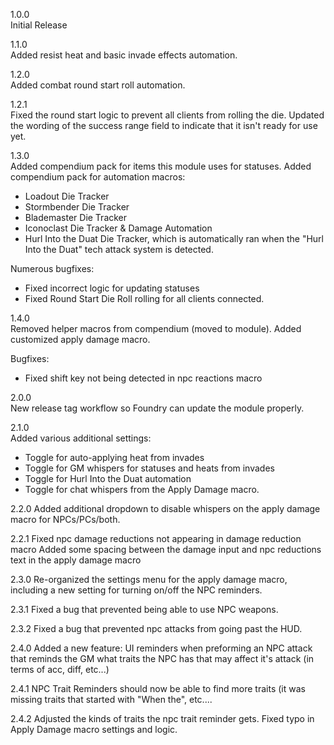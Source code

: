 1.0.0  
Initial Release

1.1.0  
Added resist heat and basic invade effects automation.

1.2.0  
Added combat round start roll automation.

1.2.1  
Fixed the round start logic to prevent all clients from rolling the die.
Updated the wording of the success range field to indicate that it isn't ready for use yet.

1.3.0  
Added compendium pack for items this module uses for statuses. 
Added compendium pack for automation macros:
- Loadout Die Tracker
- Stormbender Die Tracker
- Blademaster Die Tracker
- Iconoclast Die Tracker & Damage Automation
- Hurl Into the Duat Die Tracker, which is automatically ran when the "Hurl Into the Duat" tech attack system is detected.

Numerous bugfixes:
- Fixed incorrect logic for updating statuses
- Fixed Round Start Die Roll rolling for all clients connected.

1.4.0  
Removed helper macros from compendium (moved to module).
Added customized apply damage macro.

Bugfixes:
- Fixed shift key not being detected in npc reactions macro

2.0.0  
New release tag workflow so Foundry can update the module properly.

2.1.0  
Added various additional settings:
- Toggle for auto-applying heat from invades
- Toggle for GM whispers for statuses and heats from invades
- Toggle for Hurl Into the Duat automation
- Toggle for chat whispers from the Apply Damage macro.

2.2.0
Added additional dropdown to disable whispers on the apply damage macro for NPCs/PCs/both.

2.2.1
Fixed npc damage reductions not appearing in damage reduction macro
Added some spacing between the damage input and npc reductions text in the apply damage macro

2.3.0
Re-organized the settings menu for the apply damage macro, including a new setting for turning on/off the NPC reminders.

2.3.1
Fixed a bug that prevented being able to use NPC weapons.

2.3.2
Fixed a bug that prevented npc attacks from going past the HUD.

2.4.0
Added a new feature: UI reminders when preforming an NPC attack that reminds the GM what traits the NPC has that may affect it's attack (in terms of acc, diff, etc...)

2.4.1
NPC Trait Reminders should now be able to find more traits (it was missing traits that started with "When the", etc....

2.4.2
Adjusted the kinds of traits the npc trait reminder gets.
Fixed typo in Apply Damage macro settings and logic.
